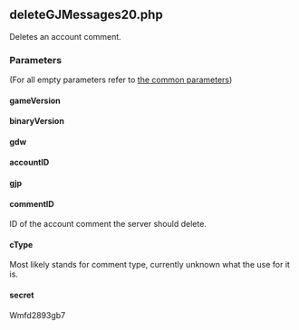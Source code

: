## deleteGJMessages20.php
Deletes an account comment.
### Parameters
(For all empty parameters refer to [the common parameters](https://github.com/SMJSGaming/GDDocs/blob/master/endpoints/common_parameters.md))
#### gameVersion
#### binaryVersion
#### gdw
#### accountID
#### gjp
#### commentID
ID of the account comment the server should delete.
#### cType
Most likely stands for comment type, currently unknown what the use for it is.
#### secret
Wmfd2893gb7

